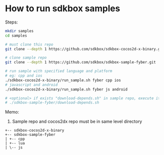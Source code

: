 
# How to run sdkbox samples

Steps:

~~~bash
mkdir samples
cd samples

# must clone this repo
git clone --depth 1 https://github.com/sdkbox/sdkbox-cocos2d-x-binary.git

# clone sample repo
git clone --depth 1 https://github.com/sdkbox/sdkbox-sample-fyber.git

# run sample with specified language and platform
# eg: cpp and ios
./sdkbox-cocos2d-x-binary/run_sample.sh fyber cpp ios
# javascript and android
./sdkbox-cocos2d-x-binary/run_sample.sh fyber js android

# <optional> if exists "download-depends.sh" in sample repo, execute it
# ./sdkbox-sample-fyber/download-depends.sh

~~~

Memo:

1.  Sample repo and cocos2dx repo must be in same level directory

~~~
+-- sdkbox-cocos2d-x-binary
+-- sdkbox-sample-fyber
| +-- cpp
| +-- lua
| \-- js
~~~
